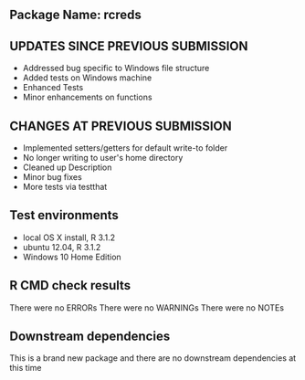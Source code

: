 ## Package Name:  rcreds

## UPDATES SINCE PREVIOUS SUBMISSION
* Addressed bug specific to Windows file structure
* Added tests on Windows machine
* Enhanced Tests
* Minor enhancements on functions

## CHANGES AT PREVIOUS SUBMISSION
* Implemented setters/getters for default write-to folder
* No longer writing to user's home directory
* Cleaned up Description
* Minor bug fixes
* More tests via testthat

## Test environments
* local OS X install, R 3.1.2
* ubuntu 12.04, R 3.1.2
* Windows 10 Home Edition

## R CMD check results
There were no ERRORs
There were no WARNINGs
There were no NOTEs

## Downstream dependencies
This is a brand new package and 
there are no downstream dependencies 
at this time


